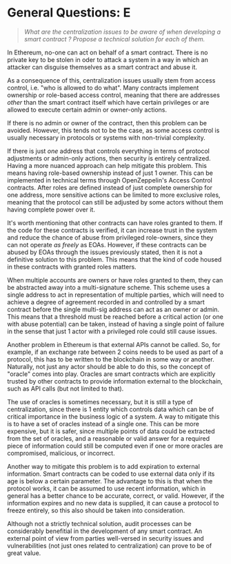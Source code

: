 # General Questions: E

> _What are the centralization issues to be aware of when developing a smart contract ? Propose a technical solution for each of them._

In Ethereum, no-one can act on behalf of a smart contract. There is no private key to be stolen in oder to attack a system in a way in which an attacker can disguise themselves as a smart contract and abuse it.

As a consequence of this, centralization issues usually stem from access control, i.e. "who is allowed to do what". Many contracts implement ownership or role-based access control, meaning that there are addresses _other_ than the smart contract itself which have certain privileges or are allowed to execute certain admin or owner-only actions.

If there is no admin or owner of the contract, then this problem can be avoided. However, this tends not to be the case, as some access control is usually necessary in protocols or systems with non-trivial complexity.

If there is just _one_ address that controls everything in terms of protocol adjustments or admin-only actions, then security is entirely centralized. Having a more nuanced approach can help mitigate this problem. This means having role-based ownership instead of just 1 owner. This can be implemented in technical terms through OpenZeppelin's Access Control contracts. After roles are defined instead of just complete ownership for one address, more sensitive actions can be limited to more exclusive roles, meaning that the protocol can still be adjusted by some actors without them having complete power over it.

It's worth mentioning that other contracts can have roles granted to them. If the code for these contracts is verified, it can increase trust in the system and reduce the chance of abuse from privileged role-owners, since they can not operate _as freely_ as EOAs. However, if these contracts can be abused by EOAs through the issues previously stated, then it is not a definitive solution to this problem. This means that the kind of code housed in these contracts with granted roles matters.

When multiple accounts are owners or have roles granted to them, they can be abstracted away into a multi-signature scheme. This scheme uses a single address to act in representation of multiple parties, which will need to achieve a degree of agreement recorded in and controlled by a smart contract before the single multi-sig address can act as an owner or admin. This means that a threshold must be reached before a critical action (or one with abuse potential) can be taken, instead of having a single point of failure in the sense that just 1 actor with a privileged role could still cause issues.

Another problem in Ethereum is that external APIs cannot be called. So, for example, if an exchange rate between 2 coins needs to be used as part of a protocol, this has to be written to the blockchain in some way or another. Naturally, not just any actor should be able to do this, so the concept of "oracle" comes into play. Oracles are smart contracts which are explicitly trusted by other contracts to provide information external to the blockchain, such as API calls (but not limited to that).

The use of oracles is sometimes necessary, but it is still a type of centralization, since there is 1 entity which controls data which can be of critical importance in the business logic of a system. A way to mitigate this is to have a set of oracles instead of a single one. This can be more expensive, but it is safer, since multiple points of data could be extracted from the set of oracles, and a reasonable or valid answer for a required piece of information could still be computed even if one or more oracles are compromised, malicious, or incorrect.

Another way to mitigate this problem is to add expiration to external information. Smart contracts can be coded to use external data only if its age is below a certain parameter. The advantage to this is that when the protocol works, it can be assumed to use recent information, which in general has a better chance to be accurate, correct, or valid. However, if the information expires and no new data is supplied, it can cause a protocol to freeze entirely, so this also should be taken into consideration.

Although not a strictly technical solution, audit processes can be considerably benefitial in the development of any smart contract. An external point of view from parties well-versed in security issues and vulnerabilities (not just ones related to centralization) can prove to be of great value.
